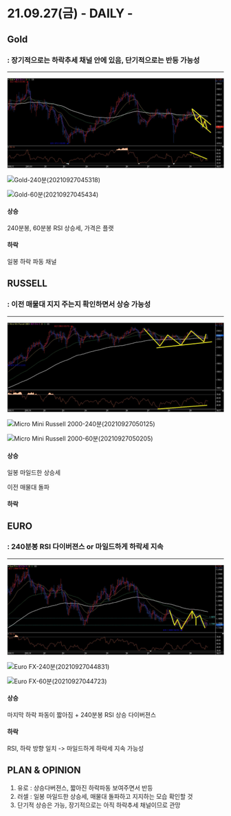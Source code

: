 # 21.09.27(금)  - DAILY -



## Gold

###  : 장기적으로는 하락추세 채널 안에 있음, 단기적으로는 반등 가능성

---

![Gold-일(20210927045200)](chart/Gold-%EC%9D%BC(20210927045200).jpg)

![Gold-240분(20210927045318)](chart/Gold-240%EB%B6%84(20210927045318).jpg)

![Gold-60분(20210927045434)](chart/Gold-60%EB%B6%84(20210927045434).jpg)

#### 상승

240분봉, 60분봉 RSI 상승세, 가격은 플랫



#### 하락

일봉 하락 파동 채널



## RUSSELL

###  :  이전 매물대 지지 주는지 확인하면서 상승 가능성

---

![Micro Mini Russell 2000-일(20210927050023)](chart/Micro%20Mini%20Russell%202000-%EC%9D%BC(20210927050023).jpg)

![Micro Mini Russell 2000-240분(20210927050125)](chart/Micro%20Mini%20Russell%202000-240%EB%B6%84(20210927050125).jpg)

![Micro Mini Russell 2000-60분(20210927050205)](chart/Micro%20Mini%20Russell%202000-60%EB%B6%84(20210927050205).jpg)

#### 상승

일봉 마일드한 상승세

이전 매물대 돌파

#### 하락





## EURO

### : 240분봉 RSI 다이버젼스 or 마일드하게 하락세 지속

---

![Euro FX-일(20210927044301)](chart/Euro%20FX-%EC%9D%BC(20210927044301).jpg)

![Euro FX-240분(20210927044831)](chart/Euro%20FX-240%EB%B6%84(20210927044831).jpg)

![Euro FX-60분(20210927044723)](chart/Euro%20FX-60%EB%B6%84(20210927044723).jpg)

#### 상승

마지막 하락 파동이 짧아짐 + 240분봉 RSI 상승 다이버젼스



#### 하락

RSI, 하락 방향 일치 -> 마일드하게 하락세 지속 가능성



## PLAN & OPINION

1. 유로 : 상승다버젼스, 짧아진 하락파동 보여주면서 반등
2. 러셀 : 일봉 마일드한 상승세, 매물대 돌파하고 지지하는 모습 확인할 것
3. 단기적 상승은 가능, 장기적으로는 아직 하락추세 채널이므로 관망
